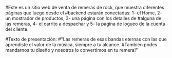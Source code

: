 #Este es un sitio web de venta de remeras de rock, que muestra diferentes páginas que luego desde el #backend estarán conectadas: 1- el Home, 2- un mostrador de productos, 3- una página con los detalles de #alguna de las remeras, 4- el carrito a despachar y 5- la pagina de logueo de la cuenta del cliente.

#Texto de presentación:
#"Las remeras de esas bandas eternas con las que aprendiste el valor de la música, siempre a tu alcance. #También podes mandarnos tu diseño y nosotros lo convertimos en tu remera!"